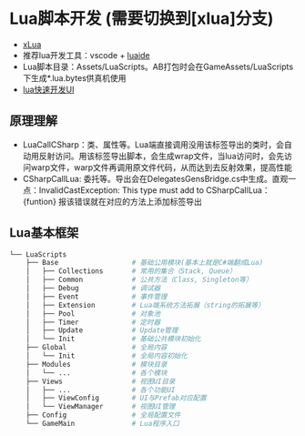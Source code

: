 # Lua脚本开发 (需要切换到[xlua]分支)
* [xLua](https://github.com/Tencent/xLua)
* 推荐lua开发工具：vscode + [luaide](https://www.showdoc.cc/luaide?page_id=687771476825747)
* Lua脚本目录：Assets/LuaScripts。AB打包时会在GameAssets/LuaScripts下生成*.lua.bytes供真机使用
* [lua快速开发UI](UILUA.md)

## 原理理解
* LuaCallCSharp：类、属性等。Lua端直接调用没用该标签导出的类时，会自动用反射访问。用该标签导出脚本，会生成wrap文件，当lua访问时，会先访问warp文件，warp文件再调用原文件代码，从而达到去反射效果，提高性能
* CSharpCallLua: 委托等。导出会在DelegatesGensBridge.cs中生成。直观一点：InvalidCastException: This type must add to CSharpCallLua：{funtion} 报该错误就在对应的方法上添加标签导出

## Lua基本框架
```sh
└── LuaScripts
    ├── Base                  # 基础公用模块(基本上就是C#端翻成Lua)
    │   ├── Collections       # 常用的集合（Stack, Queue）
    │   ├── Common            # 公共方法（Class, Singleton等）
    │   ├── Debug             # 调试器
    │   ├── Event             # 事件管理
    │   ├── Extension         # Lua端系统方法拓展（string的拓展等）
    │   ├── Pool              # 对象池
    │   ├── Timer             # 定时器
    │   ├── Update            # Update管理
    │   └── Init              # 基础公共模块初始化
    ├── Global                # 全局内容
    │   └── Init              # 全局内容初始化
    ├── Modules               # 模块目录
    │   └── ...               # 各个模块
    ├── Views                 # 视图UI目录
    │   ├── ...               # 各个功能UI
    │   ├── ViewConfig        # UI与Prefab对应配置
    │   └── ViewManager       # 视图UI管理
    ├── Config                # 全局配置文件
    └── GameMain              # Lua程序入口
```